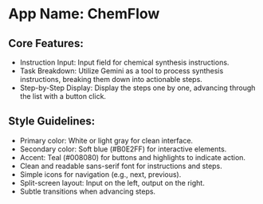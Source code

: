 # **App Name**: ChemFlow

## Core Features:

- Instruction Input: Input field for chemical synthesis instructions.
- Task Breakdown: Utilize Gemini as a tool to process synthesis instructions, breaking them down into actionable steps.
- Step-by-Step Display: Display the steps one by one, advancing through the list with a button click.

## Style Guidelines:

- Primary color: White or light gray for clean interface.
- Secondary color: Soft blue (#B0E2FF) for interactive elements.
- Accent: Teal (#008080) for buttons and highlights to indicate action.
- Clean and readable sans-serif font for instructions and steps.
- Simple icons for navigation (e.g., next, previous).
- Split-screen layout: Input on the left, output on the right.
- Subtle transitions when advancing steps.